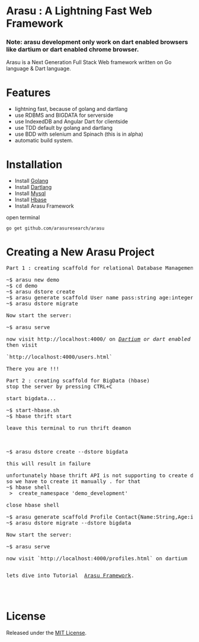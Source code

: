 Arasu   :  A Lightning Fast Web Framework
=====
<h3><strong> Note: </strong>arasu development only work on dart enabled browsers like dartium or dart enabled chrome browser.</h3>

Arasu is a Next Generation Full Stack Web framework written on Go language & Dart language.  

Features
========
* lightning fast, because of golang and dartlang
* use RDBMS and BIGDATA for serverside
* use IndexedDB and Angular Dart for clientside
* use TDD default by golang and dartlang 
* use BDD with selenium and Spinach (this is in alpha)
* automatic build system.

Installation
============
* Install <a href="http://golang.org">Golang</a>
* Install <a href="http://dartlang.org">Dartlang</a>
* Install <a href="http://www.mysql.com">Mysql</a>
* Install <a href="http://hbase.apache.org">Hbase</a>
* Install Arasu Framework

open terminal

`go get github.com/arasuresearch/arasu` 

Creating a New Arasu Project
============================
<pre>
Part 1 : creating scaffold for relational Database Management System aka RDBMS  

~$ arasu new demo
~$ cd demo
~$ arasu dstore create
~$ arasu generate scaffold User name pass:string age:integer dob:timestamp sex:bool
~$ arasu dstore migrate  

Now start the server:

~$ arasu serve

now visit http://localhost:4000/ on <i><a href="https://www.dartlang.org/tools/dartium">Dartium</a> or dart enabled chrome</i> browser. 
then visit 

`http://localhost:4000/users.html`

There you are !!!

Part 2 : creating scaffold for BigData (hbase)
stop the server by pressing CTRL+C

start bigdata...

~$ start-hbase.sh
~$ hbase thrift start

leave this terminal to run thrift deamon



~$ arasu dstore create --dstore bigdata

this will result in failure

unfortunately hbase thrift API is not supporting to create database through API
so we have to create it manually . for that 
~$ hbase shell
 >  create_namespace 'demo_development'

close hbase shell 

~$ arasu generate scaffold Profile Contact{Name:String,Age:int,Sex:bool} --dstore bigdata
~$ arasu dstore migrate --dstore bigdata

Now start the server:

~$ arasu serve

now visit `http://localhost:4000/profiles.html` on dartium

<p>lets dive into Tutorial  <a href="http://arasuframework.org">Arasu Framework</a>.</p>

</pre>

License
============================
<p>Released under the <a href="http://www.opensource.org/licenses/MIT">MIT License</a>.</p>   


